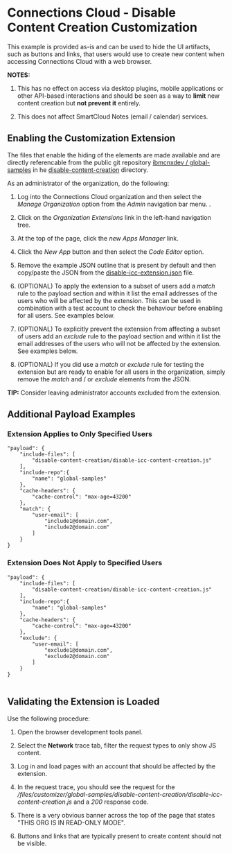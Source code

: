 # Connections Cloud - Disable Content Creation Customization
This example is provided as-is and can be used to hide the UI artifacts, such as buttons and links, that users would use to create new content when accessing Connections Cloud with a web browser.

**NOTES:** 
1. This has no effect on access via desktop plugins, mobile applications or other API-based interactions and should be seen as a way to **limit** new content creation but **not prevent it** entirely.

2. This does not affect SmartCloud Notes (email / calendar) services.

## Enabling the Customization Extension
The files that enable the hiding of the elements are made available and are directly referencable from the public git repository [ibmcnxdev
/
global-samples](https://github.com/ibmcnxdev/global-samples) in he [disable-content-creation](https://github.com/ibmcnxdev/global-samples/tree/master/disable-content-creation) directory.

As an administrator of the organization, do the following:

1. Log into the Connections Cloud organization and then select the *Manage Organization* option from the *Admin* navigation bar menu. .

2. Click on the *Organization Extensions* link in the left-hand navigation tree.

3. At the top of the page, click the *new Apps Manager* link.

4. Click the *New App* button and then select the *Code Editor* option.

5. Remove the example JSON outline that is present by default and then copy/paste the JSON from the [disable-icc-extension.json](https://github.com/ibmcnxdev/global-samples/tree/master/disable-content-creation/disable-icc-extension.json) file.

6. (OPTIONAL) To apply the extension to a subset of users add a *match* rule to the payload section and within it list the email addresses of the users who will be affected by the extension. This can be used in combination with a test account to check the behaviour before enabling for all users. See examples below.

7. (OPTIONAL) To explicitly prevent the extension from affecting a subset of users add an *exclude* rule to the payload section and within it list the email addresses of the users who will not be affected by the extension. See examples below.

8. (OPTIONAL) If you did use a *match* or *exclude* rule for testing the extension but are ready to enable for all users in the organization, simply remove the *match* and / or *exclude* elements from the JSON.

**TIP:** Consider leaving administrator accounts excluded from the extension.

## Additional Payload Examples
### Extension Applies to Only Specified Users
```
"payload": {
    "include-files": [
        "disable-content-creation/disable-icc-content-creation.js"
    ],
    "include-repo":{
        "name": "global-samples"
    },
    "cache-headers": {
        "cache-control": "max-age=43200"
    },
    "match": {
        "user-email": [
            "include1@domain.com",
            "include2@domain.com"
        ]
    }
}
```
  
### Extension Does Not Apply to Specified Users
```
"payload": {
    "include-files": [
        "disable-content-creation/disable-icc-content-creation.js"
    ],
    "include-repo":{
        "name": "global-samples"
    },
    "cache-headers": {
        "cache-control": "max-age=43200"
    },
    "exclude": {
        "user-email": [
            "exclude1@domain.com",
            "exclude2@domain.com"
        ]
    }
}
  
```
## Validating the Extension is Loaded
Use the following procedure:

1. Open the browser development tools panel.

2. Select the **Network** trace tab, filter the request types to only show JS content.

3. Log in and load pages with an account that should be affected by the extension.

4. In the request trace, you should see the request for the */files/customizer/global-samples/disable-content-creation/disable-icc-content-creation.js* and a *200* response code.

5. There is a very obvious banner across the top of the page that states "THIS ORG IS IN READ-ONLY MODE".

6. Buttons and links that are typically present to create content should not be visible.
